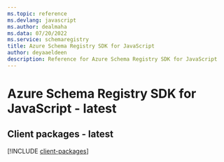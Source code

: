 ```yaml
---
ms.topic: reference
ms.devlang: javascript
ms.author: dealmaha
ms.data: 07/20/2022
ms.service: schemaregistry
title: Azure Schema Registry SDK for JavaScript
author: deyaaeldeen
description: Reference for Azure Schema Registry SDK for JavaScript
---
```

# Azure Schema Registry SDK for JavaScript - latest

## Client packages - latest
[!INCLUDE [client-packages](schema-registry-client-index.md)]
